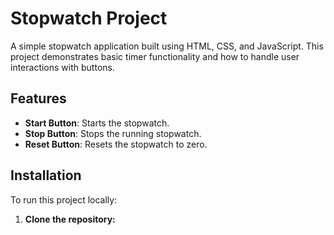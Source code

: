 # Stopwatch Project

A simple stopwatch application built using HTML, CSS, and JavaScript. This project demonstrates basic timer functionality and how to handle user interactions with buttons.

## Features

- **Start Button**: Starts the stopwatch.
- **Stop Button**: Stops the running stopwatch.
- **Reset Button**: Resets the stopwatch to zero.

## Installation

To run this project locally:

1. **Clone the repository:**
   ```bash
   
